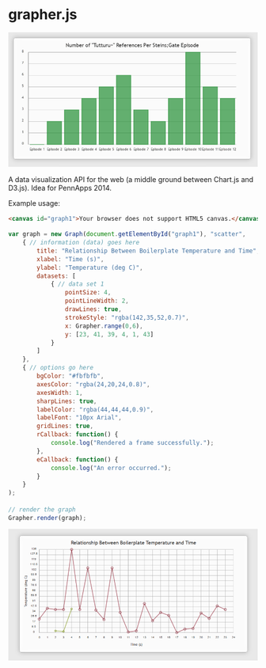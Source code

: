 grapher.js
==========

![Bar chart in grapher.js](doc/shots/bar1.png)

A data visualization API for the web (a middle ground between Chart.js and D3.js). Idea for PennApps 2014.

Example usage: 
```HTML
<canvas id="graph1">Your browser does not support HTML5 canvas.</canvas>
```
```JavaScript
var graph = new Graph(document.getElementById("graph1"), "scatter",
	{ // information (data) goes here
		title: "Relationship Between Boilerplate Temperature and Time",
		xlabel: "Time (s)",
		ylabel: "Temperature (deg C)",
		datasets: [
			{ // data set 1
				pointSize: 4,
				pointLineWidth: 2,
				drawLines: true,
				strokeStyle: "rgba(142,35,52,0.7)",
				x: Grapher.range(0,6),
				y: [23, 41, 39, 4, 1, 43]
			}
		]
	},
	{ // options go here
		bgColor: "#fbfbfb",
		axesColor: "rgba(24,20,24,0.8)",
		axesWidth: 1,
		sharpLines: true,
		labelColor: "rgba(44,44,44,0.9)",
		labelFont: "10px Arial",
		gridLines: true,
		rCallback: function() { 
			console.log("Rendered a frame successfully.");
		},
		eCallback: function() {
			console.log("An error occurred.");
		}
	}
);

// render the graph
Grapher.render(graph);
```

![Scatter plot in grapher.js](doc/shots/scatter1.png)
